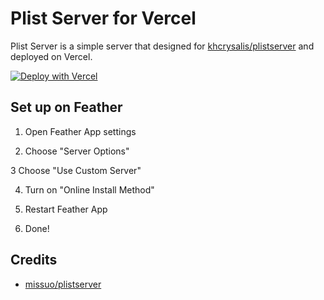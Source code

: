 # Plist Server for Vercel

Plist Server is a simple server that designed for [khcrysalis/plistserver](https://github.com/khcrysalis/plistserver) and deployed on Vercel.

[![Deploy with Vercel](https://vercel.com/button)](https://vercel.com/new/clone?repository-url=https%3A%2F%2Fgithub.com%2Fmissuo%2Fvercel-plistserver)


## Set up on Feather

1. Open Feather App settings

2. Choose "Server Options"

3  Choose "Use Custom Server"

4. Turn on "Online Install Method"

5. Restart Feather App

6. Done!

## Credits

- [missuo/plistserver](https://github.com/missuo/plistserver)
